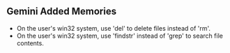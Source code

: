 ## Gemini Added Memories

- On the user's win32 system, use 'del' to delete files instead of 'rm'.
- On the user's win32 system, use 'findstr' instead of 'grep' to search file contents.
